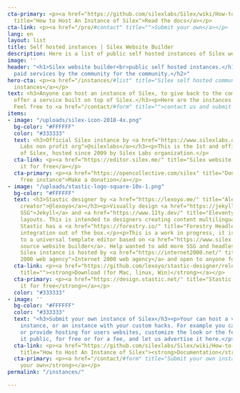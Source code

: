```yaml
---
cta-primary: <p><a href="https://github.com/silexlabs/Silex/wiki/How-to-Host-An-Instance-of-Silex"
  title="How to Host An Instance of Silex">Read the docs</a></p>
cta-link: <p><a href="/pro/#contact" title="">Submit your own</a></p>
lang: en
layout: list
title: Self hosted instances | Silex Website Builder
description: Here is a list of public self hosted instances of Silex website builder
image: ''
header: "<h1>Silex website builder<br>public self hosted instances.</h1><h2>Free or
  paid services by the community for the community.</h2>"
hero-cta: <p><a href="/instances/#list" title="Silex self hosted community instances">Community
  instances</a></p>
text: <h3>Anyone can host an instance of Silex, to give back to the community or to
  offer a service built on top of Silex.</h3><p>Here are the instances we know about.
  Feel free to <a href="/contact/#form" title="">contact us and submit your own</a>.</p>
items:
- image: "/uploads/silex-icon-2018-4x.png"
  bg-color: "#FFFFFF"
  color: "#333333"
  text: <h3>Official Silex instance by <a href="https://www.silexlabs.org/" title="Silex
    Labs non profit org">@silexlabs</a></h3><p>This is the 1st and official instance
    of Silex, hosted since 2009 by Silex Labs organization.</p>
  cta-link: <p><a href="https://editor.silex.me/" title="Silex website builder">Use
    it for free</a></p>
  cta-primary: <p><a href="https://opencollective.com/silex" title="Donate for Silex
    free instance">Make a donation</a></p>
- image: "/uploads/stastic-logo-square-10x-1.png"
  bg-color: "#FFFFFF"
  text: <h3>Stastic designer by <a href="https://lexoyo.me/" title="Alex Hoyau, Silex
    creator">@lexoyo</a></h3><p>Visually design <a href="https://jekyllrb.com/" title="Jekyll
    SSG">Jekyll</a> and <a href="https://www.11ty.dev/" title="Eleventy SSG">11ty</a>
    layouts. This is intended to designers creating content multilingual websites.
    Stastic has a <a href="https://forestry.io/" title="Forestry Headless CMS">Forestry</a>
    integration out of the box.</p><p>This is a work in progress, it is meant to evolve
    to a universal template editor based on <a href="https://www.silex.me">Silex open
    source website builder</a>. Help wanted to add more SSG and headless CMS.</p><p>This
    Silex instance is hosted by <a href="https://internet2000.net/" title="Internet
    2000 web agency">Internet 2000 web agency</a> and open to anyone for free.</p>
  cta-link: <p><a href="https://github.com/lexoyo/stastic-designer/releases/latest/"
    title=""><strong>Download (for Mac, linux, Win)</strong></a></p>
  cta-primary: <p><a href="https://design.stastic.net/" title="Stastic designer"><strong>Use
    it for free</strong></a></p>
  color: "#333333"
- image: ''
  bg-color: "#FFFFFF"
  color: "#333333"
  text: "<h3>Submit your own instance of Silex</h3><p>Your can host a vanilla Silex
    instance, or an instance with your custom hacks. For example you can add components
    or provide hosting for users websites, customize the look or the feel ;)</p><p>Make
    it public, for free or for a fee, and let us advertise it here.</p>"
  cta-link: <p><a href="https://github.com/silexlabs/Silex/wiki/How-to-Host-An-Instance-of-Silex"
    title="How to Host An Instance of Silex"><strong>Documentation</strong></a></p>
  cta-primary: <p><a href="/contact/#form" title="Submit your own instance of Silex"><strong>Submit
    your own</strong></a></p>
permalink: "/instances/"

---
```

